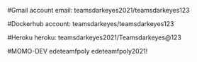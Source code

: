 #Gmail account
email: teamsdarkeyes2021/teamsdarkeyes123

#Dockerhub
account: teamsdarkeyes/teamsdarkeyes123

#Heroku
heroku: teamsdarkeyes2021/Teamsdarkeyes@123

#MOMO-DEV
edeteamfpoly
edeteamfpoly2021!
